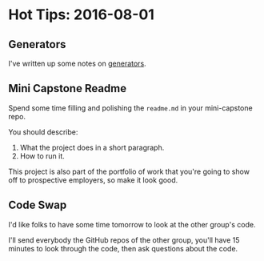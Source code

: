 # Hot Tips: 2016-08-01

## Generators

I've written up some notes on [generators](/notes/py-generators.md).

## Mini Capstone Readme

Spend some time filling and polishing the `readme.md` in your mini-capstone repo.

You should describe:

1. What the project does in a short paragraph.
1. How to run it.

This project is also part of the portfolio of work that you're going to show off to prospective employers, so make it look good.

## Code Swap

I'd like folks to have some time tomorrow to look at the other group's code.

I'll send everybody the GitHub repos of the other group, you'll have 15 minutes to look through the code, then ask questions about the code.
